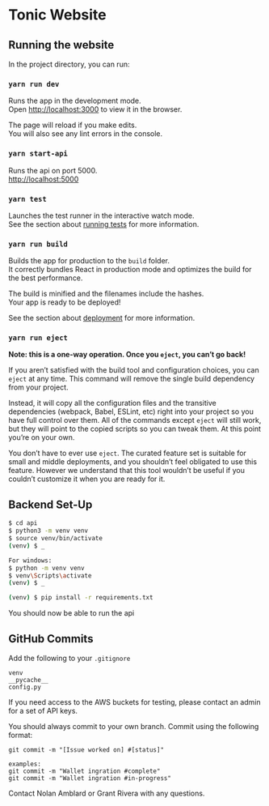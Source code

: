 # Tonic Website

## Running the website

In the project directory, you can run:

### `yarn run dev`

Runs the app in the development mode.\
Open [http://localhost:3000](http://localhost:3000) to view it in the browser.

The page will reload if you make edits.\
You will also see any lint errors in the console.

### `yarn start-api`
Runs the api on port 5000.\
[http://localhost:5000](http://localhost:5000)

### `yarn test`

Launches the test runner in the interactive watch mode.\
See the section about [running tests](https://facebook.github.io/create-react-app/docs/running-tests) for more information.

### `yarn run build`

Builds the app for production to the `build` folder.\
It correctly bundles React in production mode and optimizes the build for the best performance.

The build is minified and the filenames include the hashes.\
Your app is ready to be deployed!

See the section about [deployment](https://facebook.github.io/create-react-app/docs/deployment) for more information.

### `yarn run eject`

**Note: this is a one-way operation. Once you `eject`, you can’t go back!**

If you aren’t satisfied with the build tool and configuration choices, you can `eject` at any time. This command will remove the single build dependency from your project.

Instead, it will copy all the configuration files and the transitive dependencies (webpack, Babel, ESLint, etc) right into your project so you have full control over them. All of the commands except `eject` will still work, but they will point to the copied scripts so you can tweak them. At this point you’re on your own.

You don’t have to ever use `eject`. The curated feature set is suitable for small and middle deployments, and you shouldn’t feel obligated to use this feature. However we understand that this tool wouldn’t be useful if you couldn’t customize it when you are ready for it.


## Backend Set-Up

```Bash
$ cd api
$ python3 -m venv venv
$ source venv/bin/activate
(venv) $ _

For windows:
$ python -m venv venv
$ venv\Scripts\activate
(venv) $ _

(venv) $ pip install -r requirements.txt
```
You should now be able to run the api


## GitHub Commits
Add the following to your `.gitignore`
```
venv
__pycache__
config.py
```
If you need access to the AWS buckets for testing, please contact an admin for a set of API keys.

You should always commit to your own branch. Commit using the following format:
```
git commit -m "[Issue worked on] #[status]"

examples:
git commit -m "Wallet ingration #complete"
git commit -m "Wallet ingration #in-progress"
```


Contact Nolan Amblard or Grant Rivera with any questions.
